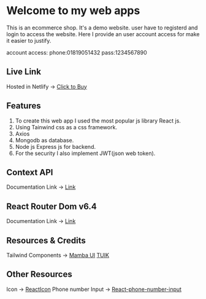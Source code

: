 # Welcome to my web apps

This is an ecommerce shop. It's a demo website. user have to registerd and login to access the website. Here I provide an user account access for make it easier to justify.    

account access: phone:01819051432 pass:1234567890

## Live Link
Hosted in Netlify -> [Click to Buy](https://clicktobuytask.netlify.app/)

## Features
1. To create this web app I used the most popular js library React js. 
2. Using Tainwind css as a css framework.
3. Axios
4. Mongodb as database.
5. Node js Express js for backend.
6. For the security I also implement JWT(json web token).

## Context API

Documentation Link -> [Link](https://reactjs.org/docs/context.html#api)

## React Router Dom v6.4 
Documentation Link -> [Link](https://reactrouter.com/en/main/start/overview)

## Resources & Credits
Tailwind Components -> 
[Mamba UI](https://www.mambaui.com/)
[TUIK](https://tailwinduikit.com/components)

## Other Resources
Icon -> [ReactIcon](https://react-icons.github.io/)
Phone number Input -> [React-phone-number-input](https://www.npmjs.com/package/react-phone-number-input)
